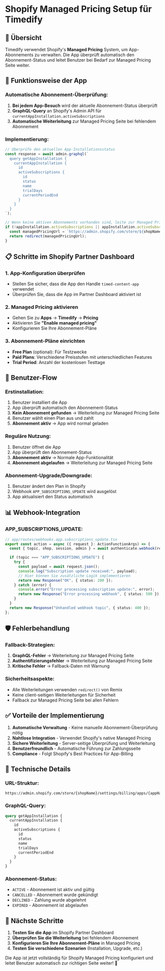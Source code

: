 # Shopify Managed Pricing Setup für Timedify

## 🎯 **Übersicht**

Timedify verwendet Shopify's **Managed Pricing** System, um App-Abonnements zu verwalten. Die App überprüft automatisch den Abonnement-Status und leitet Benutzer bei Bedarf zur Managed Pricing Seite weiter.

## 🚀 **Funktionsweise der App**

### **Automatische Abonnement-Überprüfung:**
1. **Bei jedem App-Besuch** wird der aktuelle Abonnement-Status überprüft
2. **GraphQL-Query** an Shopify's Admin API für `currentAppInstallation.activeSubscriptions`
3. **Automatische Weiterleitung** zur Managed Pricing Seite bei fehlendem Abonnement

### **Implementierung:**
```typescript
// Überprüfe den aktuellen App-Installationsstatus
const response = await admin.graphql(`
  query getAppInstallation {
    currentAppInstallation {
      id
      activeSubscriptions {
        id
        status
        name
        trialDays
        currentPeriodEnd
      }
    }
  }
`);

// Wenn keine aktiven Abonnements vorhanden sind, leite zur Managed Pricing Seite weiter
if (!appInstallation.activeSubscriptions || appInstallation.activeSubscriptions.length === 0) {
  const managedPricingUrl = `https://admin.shopify.com/store/${shopName}/settings/billing/apps/${appHandle}`;
  return redirect(managedPricingUrl);
}
```

## 📋 **Schritte im Shopify Partner Dashboard**

### **1. App-Konfiguration überprüfen**
- Stellen Sie sicher, dass die App den Handle `timed-content-app` verwendet
- Überprüfen Sie, dass die App im Partner Dashboard aktiviert ist

### **2. Managed Pricing aktivieren**
- Gehen Sie zu **Apps** → **Timedify** → **Pricing**
- Aktivieren Sie **"Enable managed pricing"**
- Konfigurieren Sie Ihre Abonnement-Pläne

### **3. Abonnement-Pläne einrichten**
- **Free Plan** (optional): Für Testzwecke
- **Paid Plans**: Verschiedene Preisstufen mit unterschiedlichen Features
- **Trial Period**: Anzahl der kostenlosen Testtage

## 🔄 **Benutzer-Flow**

### **Erstinstallation:**
1. Benutzer installiert die App
2. App überprüft automatisch den Abonnement-Status
3. **Kein Abonnement gefunden** → Weiterleitung zur Managed Pricing Seite
4. Benutzer wählt einen Plan aus und zahlt
5. **Abonnement aktiv** → App wird normal geladen

### **Reguläre Nutzung:**
1. Benutzer öffnet die App
2. App überprüft den Abonnement-Status
3. **Abonnement aktiv** → Normale App-Funktionalität
4. **Abonnement abgelaufen** → Weiterleitung zur Managed Pricing Seite

### **Abonnement-Upgrade/Downgrade:**
1. Benutzer ändert den Plan in Shopify
2. Webhook `APP_SUBSCRIPTIONS_UPDATE` wird ausgelöst
3. App aktualisiert den Status automatisch

## 📊 **Webhook-Integration**

### **APP_SUBSCRIPTIONS_UPDATE:**
```typescript
// app/routes/webhooks.app.subscriptions_update.tsx
export const action = async ({ request }: ActionFunctionArgs) => {
  const { topic, shop, session, admin } = await authenticate.webhook(request);

  if (topic === "APP_SUBSCRIPTIONS_UPDATE") {
    try {
      const payload = await request.json();
      console.log("Subscription update received:", payload);
      // Hier können Sie zusätzliche Logik implementieren
      return new Response("OK", { status: 200 });
    } catch (error) {
      console.error("Error processing subscription update:", error);
      return new Response("Error processing webhook", { status: 500 });
    }
  }
  return new Response("Unhandled webhook topic", { status: 400 });
};
```

## 🛡️ **Fehlerbehandlung**

### **Fallback-Strategien:**
1. **GraphQL-Fehler** → Weiterleitung zur Managed Pricing Seite
2. **Authentifizierungsfehler** → Weiterleitung zur Managed Pricing Seite
3. **Kritische Fehler** → Fallback-Daten mit Warnung

### **Sicherheitsaspekte:**
- Alle Weiterleitungen verwenden `redirect()` von Remix
- Keine client-seitigen Weiterleitungen für Sicherheit
- Fallback zur Managed Pricing Seite bei allen Fehlern

## ✅ **Vorteile der Implementierung**

1. **Automatische Verwaltung** - Keine manuelle Abonnement-Überprüfung nötig
2. **Nahtlose Integration** - Verwendet Shopify's native Managed Pricing
3. **Sichere Weiterleitung** - Server-seitige Überprüfung und Weiterleitung
4. **Benutzerfreundlich** - Automatische Führung zur Zahlungsseite
5. **Compliance** - Folgt Shopify's Best Practices für App-Billing

## 🔧 **Technische Details**

### **URL-Struktur:**
```
https://admin.shopify.com/store/{shopName}/settings/billing/apps/{appHandle}
```

### **GraphQL-Query:**
```graphql
query getAppInstallation {
  currentAppInstallation {
    id
    activeSubscriptions {
      id
      status
      name
      trialDays
      currentPeriodEnd
    }
  }
}
```

### **Abonnement-Status:**
- `ACTIVE` - Abonnement ist aktiv und gültig
- `CANCELLED` - Abonnement wurde gekündigt
- `DECLINED` - Zahlung wurde abgelehnt
- `EXPIRED` - Abonnement ist abgelaufen

## 📝 **Nächste Schritte**

1. **Testen Sie die App** im Shopify Partner Dashboard
2. **Überprüfen Sie die Weiterleitung** bei fehlendem Abonnement
3. **Konfigurieren Sie Ihre Abonnement-Pläne** in Managed Pricing
4. **Testen Sie verschiedene Szenarien** (Installation, Upgrade, etc.)

Die App ist jetzt vollständig für Shopify Managed Pricing konfiguriert und leitet Benutzer automatisch zur richtigen Seite weiter! 🎉
